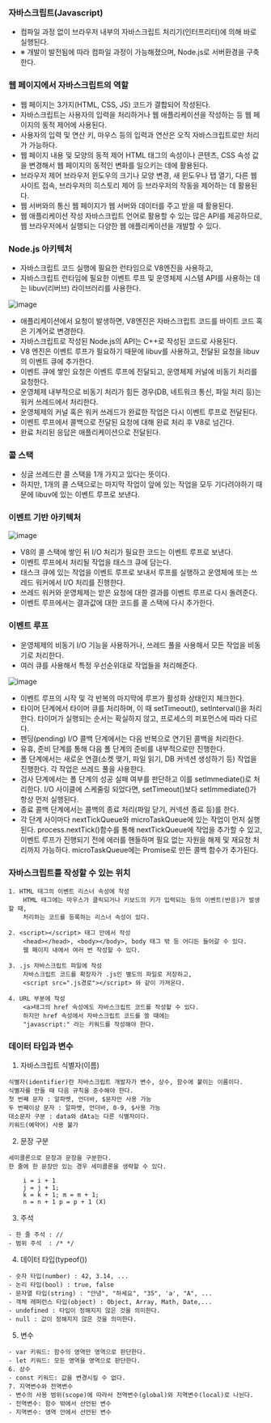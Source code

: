 ### 자바스크립트(Javascript)
- 컴파일 과정 없이 브라우저 내부의 자바스크립트 처리기(인터프리터)에 의해 바로 실행된다.
- ※ 개발이 발전됨에 따라 컴파일 과정이 가능해졌으며, Node.js로 서버환경을 구축한다.
### 웹 페이지에서 자바스크립트의 역할
- 웹 페이지는 3가지(HTML, CSS, JS) 코드가 결합되어 작성된다.
- 자바스크립트는 사용자의 입력을 처리하거나 웹 애플리케이션을 작성하는 등 웹 페이지의 동적 제어에 사용된다.
- 사용자의 입력 및 연산 키, 마우스 등의 입력과 연산은 오직 자바스크립트로만 처리가 가능하다.
- 웹 페이지 내용 및 모양의 동적 제어 HTML 태그의 속성이나 콘텐츠, CSS 속성 값을 변경해서 웹 페이지의 동적인 변화를 일으키는 데에 활용된다.
- 브라우저 제어 브라우저 윈도우의 크기나 모양 변경, 새 윈도우나 탭 열기, 다른 웹 사이트 접속, 브라우저의 히스토리 제어 등 브라우저의 작동을 제어하는 데 활용된다.
- 웹 서버와의 통신 웹 페이지가 웹 서버와 데이터를 주고 받을 때 활용된다.
- 웹 애플리케이션 작성 자바스크립트 언어로 활용할 수 있는 많은 API를 제공하므로, 웹 브라우저에서 실행되는 다양한 웹 애플리케이션을 개발할 수 있다.

### Node.js 아키텍처
- 자바스크립트 코드 실행에 필요한 런타임으로 V8엔진을 사용하고, 
- 자바스크립트 런타임에 필요한 이벤트 루프 및 운영체제 시스템 API를 사용하는 데는 libuv(리버브) 라이브러리를 사용한다.

![image](https://github.com/user-attachments/assets/209f2d99-f40e-4d8e-bb46-9c5332a30ed4)

- 애플리케이션에서 요청이 발생하면, V8엔진은 자바스크립트 코드를 바이트 코드 혹은 기계어로 변경한다.
- 자바스크립트로 작성된 Node.js의 API는 C++로 작성된 코드로 사용된다.
- V8 엔진은 이벤트 루프가 필요하기 때문에 libuv를 사용하고, 전달된 요청을 libuv의 이벤트 큐에 추가한다.
- 이벤트 큐에 쌓인 요청은 이벤트 루프에 전달되고, 운영체제 커널에 비동기 처리를 요청한다.
- 운영체제 내부적으로 비동기 처리가 힘든 경우(DB, 네트워크 통신, 파일 처리 등)는 워커 쓰레드에서 처리한다.
- 운영체제의 커널 혹은 워커 쓰레드가 완료한 작업은 다시 이벤트 루프로 전달된다.
- 이벤트 루프에서 콜백으로 전달된 요청에 대해 완료 처리 후 V8로 넘긴다.
- 완료 처리된 응답은 애플리케이션으로 전달된다.

### 콜 스택
- 싱글 쓰레드란 콜 스택을 1개 가지고 있다는 뜻이다.
- 하지만, 1개의 콜 스택으로는 마지막 작업이 앞에 있는 작업을 모두 기다려야하기 때문에 libuv에 있는 이벤트 루프로 보낸다.

### 이벤트 기반 아키텍처
![image](https://github.com/user-attachments/assets/bda27990-1968-4196-b35e-1b32966fad61)

- V8의 콜 스택에 쌓인 뒤 I/O 처리가 필요한 코드는 이벤트 루프로 보낸다.
- 이벤트 루프에서 처리될 작업을 태스크 큐에 담는다.
- 태스크 큐에 있는 작업을 이벤트 루프로 보내서 루프를 실행하고 운영체에 또는 쓰레드 워커에서 I/O 처리를 진행한다.
- 쓰레드 워커와 운영체제는 받은 요청에 대한 결과를 이벤트 루프로 다시 돌려준다.
- 이벤트 루프에서는 결과값에 대한 코드를 콜 스택에 다시 추가한다.


### 이벤트 루프
- 운영체제의 비동기 I/O 기능을 사용하거나, 쓰레드 풀을 사용해서 모든 작업을 비동기로 처리한다.
- 여러 큐를 사용해서 특정 우선순위대로 작업들을 처리해준다.

![image](https://github.com/user-attachments/assets/ef2469e5-7bf1-4d4c-b59d-49c7759e6c0c)

- 이벤트 루프의 시작 및 각 반복의 마지막에 루프가 활성화 상태인지 체크한다.
- 타이머 단계에서 타이머 큐를 처리하며, 이 때 setTimeout(), setInterval()을 처리한다. 타이머가 실행되는 순서는 확실하지 않고, 프로세스의 퍼포먼스에 따라 다르다.
- 펜딩(pending) I/O 콜백 단계에서는 다음 반복으로 연기된 콜백을 처리한다.
- 유휴, 준비 단계를 통해 다음 폴 단계의 준비를 내부적으로만 진행한다.
- 폴 단계에서는 새로운 연결(소켓 맺기, 파일 읽기, DB 커넥션 생성하기 등) 작업을 진행한다. 각 작업은 쓰레드 풀을 사용한다.
- 검사 단계에서는 폴 단계의 성공 실패 여부를 판단하고 이를 setImmediate()로 처리한다. I/O 사이클에 스케줄링 되었다면, setTimeout()보다 setImmediate()가 항상 먼저 실행된다.
- 종료 콜백 단계에서는 콜백의 종료 처리(파일 닫기, 커넥션 종료 등)를 한다.
- 각 단계 사이마다 nextTickQueue와 microTaskQueue에 있는 작업이 먼저 실행된다. process.nextTick()함수를 통해 nextTickQueue에 작업을 추가할 수 있고, 이벤트 루프가 진행되기 전에 에러를 핸들하며 필요 없는 자원을 해제 및 재요청 처리까지 가능하다. microTaskQueue에는 Promise로 만든 콜백 함수가 추가된다.




### 자바스크립트를 작성할 수 있는 위치
```
1. HTML 태그의 이벤트 리스너 속성에 작성
    HTML 태그에는 마우스가 클릭되거나 키보드의 키가 입력되는 등의 이벤트(반응)가 발생할 때,
    처리하는 코드를 등록하는 리스너 속성이 있다.

2. <script></script> 태그 안에서 작성
    <head></head>, <body></body>, body 태그 밖 등 어디든 들어갈 수 있다.
    웹 페이지 내에서 여러 번 작성할 수 있다.

3. .js 자바스크립트 파일에 작성
    자바스크립트 코드를 확장자가 .js인 별도의 파일로 저장하고,
    <script src=".js경로"></script> 와 같이 가져온다.

4. URL 부분에 작성
    <a>태그의 href 속성에도 자바스크립트 코드를 작성할 수 있다.
    하지만 href 속성에서 자바스크립트 코드를 쓸 때에는 
    "javascript:" 라는 키워드를 작성해야 한다.
```

### 데이터 타입과 변수

1. 자바스크립트 식별자(이름)
```
식별자(identifier)란 자바스크립트 개발자가 변수, 상수, 함수에 붙이는 이름이다.
식별자를 만들 때 다음 규칙을 준수해야 한다.
첫 번째 문자 : 알파벳, 언더바, $문자만 사용 가능
두 번째이상 문자 : 알파벳, 언더바, 0-9, $사용 가능
대소문자 구분 : data와 dAta는 다른 식별자이다.
키워드(예약어) 사용 불가
```

2. 문장 구분
```
세미콜론으로 문장과 문장을 구분한다.
한 줄에 한 문장만 있는 경우 세미콜론을 생략할 수 있다.

    i = i + 1
    j = j + 1;
    k = k + 1; m = m + 1;
    n = n + 1 p = p + 1 (X)
```

3. 주석
```
- 한 줄 주석 : //
- 범위 주석  : /* */
```

4. 데이터 타입(typeof())
```
- 숫자 타입(number) : 42, 3.14, ...
- 논리 타입(bool) : true, false
- 문자열 타입(string) : "안녕", "하세요", "35", 'a', "A", ...
- 객체 레퍼런스 타입(object) : Object, Array, Math, Date,...
- undefined : 타입이 정해지지 않은 것을 의미한다.
- null : 값이 정해지지 않은 것을 의미한다.
```

5. 변수
```
- var 키워드: 함수의 영역만 영역으로 판단한다.
- let 키워드: 모든 영역을 영역으로 판단한다.
6. 상수
- const 키워드: 값을 변경시킬 수 없다.
7. 지역변수와 전역변수
- 변수의 사용 범위(scope)에 따라서 전역변수(global)와 지역변수(local)로 나뉜다.
- 전역변수: 함수 밖에서 선언된 변수
- 지역변수: 영역 안에서 선언된 변수
```
